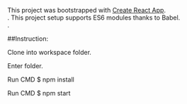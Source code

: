 This project was bootstrapped with [Create React App](https://github.com/facebookincubator/create-react-app).<br>.
This project setup supports ES6 modules thanks to Babel.<br>.

##Instruction:

Clone into workspace folder.

Enter folder.

Run CMD $ npm install

Run CMD $ npm start
